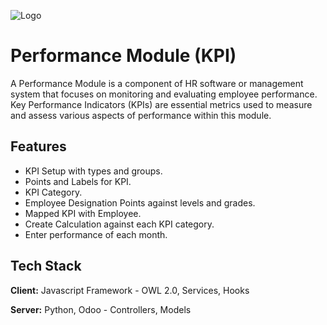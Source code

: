
![Logo](../tek_hr_performance/static/src/img/tek_logo.png)


# Performance Module (KPI)

A Performance Module is a component of HR software or management system that focuses on monitoring and evaluating employee performance. Key Performance Indicators (KPIs) are essential metrics used to measure and assess various aspects of performance within this module.




## Features

- KPI Setup with types and groups.
- Points and Labels for KPI.
- KPI Category.
- Employee Designation Points against levels and grades.
- Mapped KPI with Employee.
- Create Calculation against each KPI category.
- Enter performance of each month.




## Tech Stack

**Client:**  Javascript Framework - OWL 2.0, Services, Hooks 

**Server:** Python, Odoo - Controllers, Models